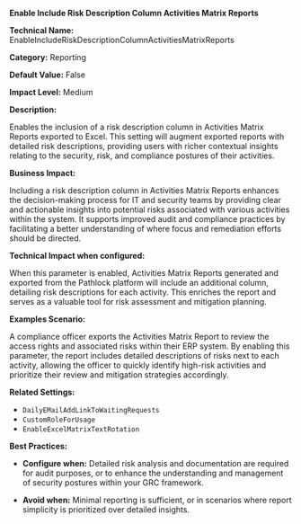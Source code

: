 **Enable Include Risk Description Column Activities Matrix Reports**

**Technical Name:** EnableIncludeRiskDescriptionColumnActivitiesMatrixReports

**Category:** Reporting

**Default Value:** False

**Impact Level:** Medium

**Description:** 

Enables the inclusion of a risk description column in Activities Matrix Reports exported to Excel. This setting will augment exported reports with detailed risk descriptions, providing users with richer contextual insights relating to the security, risk, and compliance postures of their activities.

**Business Impact:** 

Including a risk description column in Activities Matrix Reports enhances the decision-making process for IT and security teams by providing clear and actionable insights into potential risks associated with various activities within the system. It supports improved audit and compliance practices by facilitating a better understanding of where focus and remediation efforts should be directed.

**Technical Impact when configured:** 

When this parameter is enabled, Activities Matrix Reports generated and exported from the Pathlock platform will include an additional column, detailing risk descriptions for each activity. This enriches the report and serves as a valuable tool for risk assessment and mitigation planning.

**Examples Scenario:** 

A compliance officer exports the Activities Matrix Report to review the access rights and associated risks within their ERP system. By enabling this parameter, the report includes detailed descriptions of risks next to each activity, allowing the officer to quickly identify high-risk activities and prioritize their review and mitigation strategies accordingly.

**Related Settings:** 

- `DailyEMailAddLinkToWaitingRequests`
- `CustomRoleForUsage`
- `EnableExcelMatrixTextRotation`

**Best Practices:** 

- **Configure when:** Detailed risk analysis and documentation are required for audit purposes, or to enhance the understanding and management of security postures within your GRC framework.
  
- **Avoid when:** Minimal reporting is sufficient, or in scenarios where report simplicity is prioritized over detailed insights.